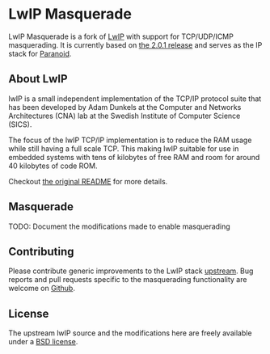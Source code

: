 # LwIP Masquerade

LwIP Masquerade is a fork of [LwIP](https://savannah.nongnu.org/projects/lwip/) with support for TCP/UDP/ICMP masquerading. It is currently based on [the 2.0.1 release](https://github.com/anarchocurious/lwip-masquerade/tree/STABLE-2_0_1_RELEASE) and serves as the IP stack for [Paranoid](https://github.com/anarchocurious/paranoid).

## About LwIP

lwIP is a small independent implementation of the TCP/IP protocol
suite that has been developed by Adam Dunkels at the Computer and
Networks Architectures (CNA) lab at the Swedish Institute of Computer
Science (SICS).

The focus of the lwIP TCP/IP implementation is to reduce the RAM usage
while still having a full scale TCP. This making lwIP suitable for use
in embedded systems with tens of kilobytes of free RAM and room for
around 40 kilobytes of code ROM.

Checkout [the original README](./README) for more details.

## Masquerade

TODO: Document the modifications made to enable masquerading 

## Contributing

Please contribute generic improvements to the LwIP stack [upstream](https://savannah.nongnu.org/projects/lwip/). Bug reports and pull requests specific to the masquerading functionality are welcome on [Github](https://github.com/anarchocurious/paranoid).

## License

The upstream lwIP source and the modifications here are freely available under a [BSD license](./COPYING).

